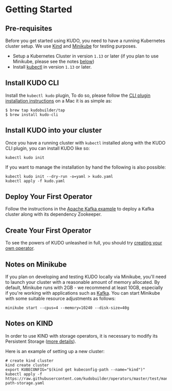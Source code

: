 # Getting Started

## Pre-requisites

Before you get started using KUDO, you need to have a running Kubernetes cluster setup. We use [Kind](https://github.com/kubernetes-sigs/kind) and [Minikube](https://github.com/kubernetes/minikube) for testing purposes.

- Setup a Kubernetes Cluster in version `1.13` or later (if you plan to use Minikube, please see the notes [below](#notes-on-minikube))
- Install [kubectl](https://kubernetes.io/docs/tasks/tools/install-kubectl/) in version `1.13` or later.

## Install KUDO CLI

Install the `kubectl kudo` plugin, To do so, please follow the [CLI plugin installation instructions](cli.md) on a Mac it is as simple as:

```
$ brew tap kudobuilder/tap
$ brew install kudo-cli
```

## Install KUDO into your cluster

Once you have a running cluster with `kubectl` installed along with the KUDO CLI plugin, you can install KUDO like so:

```
kubectl kudo init
```

If you want to manage the installation by hand the following is also possible:

```
kubectl kudo init --dry-run -o=yaml > kudo.yaml
kubectl apply -f kudo.yaml
```

## Deploy Your First Operator

Follow the instructions in the [Apache Kafka example](examples/apache-kafka.md) to deploy a Kafka cluster along with its dependency Zookeeper.

## Create Your First Operator

To see the powers of KUDO unleashed in full, you should try [creating your own operator](developing-operators.md).

## Notes on Minikube

If you plan on developing and testing KUDO locally via Minikube, you'll need to launch your cluster with a reasonable amount of memory allocated. By default, Minikube runs with 2GB - we recommend at least 10GB, especially if you're working with applications such as [Kafka](examples/apache-kafka.md). You can start Minikube with some suitable resource adjustments as follows:

```
minikube start --cpus=4 --memory=10240 --disk-size=40g
```

## Notes on KIND

In order to use KIND with storage operators, it is necessary to modify its Persistent Storage ([more details](https://dischord.org/2019/07/11/persistent-storage-kind/)).

Here is an example of setting up a new cluster:

```
# create kind cluster
kind create cluster
export KUBECONFIG="$(kind get kubeconfig-path --name="kind")"
kubectl apply -f https://raw.githubusercontent.com/kudobuilder/operators/master/test/manifests/local-path-storage.yaml
```
